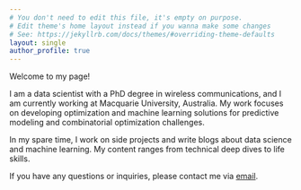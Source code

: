 ```yaml
---
# You don't need to edit this file, it's empty on purpose.
# Edit theme's home layout instead if you wanna make some changes
# See: https://jekyllrb.com/docs/themes/#overriding-theme-defaults
layout: single
author_profile: true
---
```

Welcome to my page!

I am a data scientist with a PhD degree in wireless communications, and I am currently working at Macquarie University, Australia. My work focuses on developing optimization and machine learning solutions for predictive modeling and combinatorial optimization challenges.

In my spare time, I work on side projects and write blogs about data science and machine learning. My content ranges from technical deep dives to life skills.

If you have any questions or inquiries, please contact me via [email](mailto:tungvu.telecom@gmail.com)<i icon="fab fa-fw fa-envelope"></i>.
